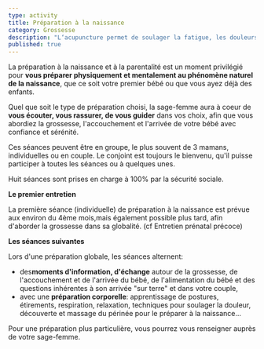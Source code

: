 ```yaml
---
type: activity
title: Préparation à la naissance
category: Grossesse
description: "L‘acupuncture permet de soulager la fatigue, les douleurs, les troubles digestifs les troubles circulatoires et l'insomnie au cours de la grossesse."
published: true
---
```





La préparation à la naissance et à la parentalité est un moment privilégié pour **vous préparer physiquement et mentalement au phénomène naturel de la naissance**, que ce soit votre premier bébé ou que vous ayez déjà des enfants.

Quel que soit le type de préparation choisi, la sage-femme aura à coeur de **vous écouter, vous rassurer, de vous guider** dans vos choix, afin que vous abordiez la grossesse, l'accouchement et l'arrivée de votre bébé avec confiance et sérénité.

Ces séances peuvent être en groupe, le plus souvent de 3 mamans, individuelles ou en couple. Le conjoint est toujours le bienvenu, qu'il puisse participer à toutes les séances ou à quelques unes.

Huit séances sont prises en charge à 100% par la sécurité sociale.

**Le premier entretien**

La première séance (individuelle) de préparation à la naissance est prévue aux environ du 4ème mois,mais également possible plus tard, afin d'aborder la grossesse dans sa globalité. (cf Entretien prénatal précoce)

**Les séances suivantes**

Lors d'une préparation globale, les séances alternent:

- des**moments d'information, d'échange** autour de la grossesse, de l'accouchement et de l'arrivée du bébé, de l'alimentation du bébé et des questions inhérentes à son arrivée "sur terre" et dans votre couple,
- avec une **préparation corporelle**: apprentissage de postures, étirements, respiration, relaxation, techniques pour soulager la douleur, découverte et massage du périnée pour le préparer à la naissance...

Pour une préparation plus particulière, vous pourrez vous renseigner auprès de votre sage-femme.​
